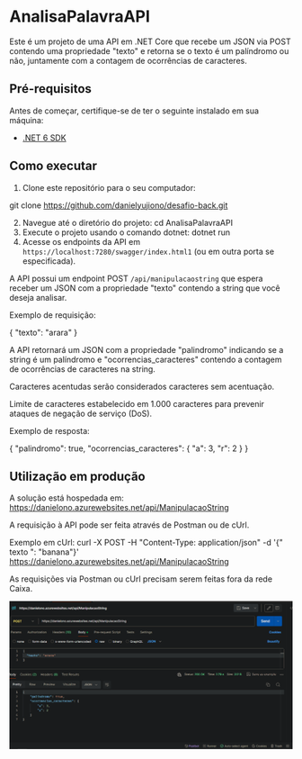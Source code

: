 # AnalisaPalavraAPI

Este é um projeto de uma API em .NET Core que recebe um JSON via POST contendo uma propriedade "texto" e retorna se o texto é um palíndromo ou não, juntamente com a contagem de ocorrências de caracteres.

## Pré-requisitos

Antes de começar, certifique-se de ter o seguinte instalado em sua máquina:

- [.NET 6 SDK](https://dotnet.microsoft.com/download/dotnet/6.0)

## Como executar

1. Clone este repositório para o seu computador:

git clone https://github.com/danielyujiono/desafio-back.git

2. Navegue até o diretório do projeto: cd AnalisaPalavraAPI
3. Execute o projeto usando o comando dotnet: dotnet run
4. Acesse os endpoints da API em `https://localhost:7280/swagger/index.html1` (ou em outra porta se especificada).

A API possui um endpoint POST `/api/manipulacaostring` que espera receber um JSON com a propriedade "texto" contendo a string que você deseja analisar.

Exemplo de requisição:

{
  "texto": "arara"
}

A API retornará um JSON com a propriedade "palindromo" indicando se a string é um palíndromo e "ocorrencias_caracteres" contendo a contagem de ocorrências de caracteres na string. 

Caracteres acentudas serão considerados caracteres sem acentuação.

Limite de caracteres estabelecido em 1.000 caracteres para prevenir ataques de negação de serviço (DoS).

Exemplo de resposta:

{
  "palindromo": true,
  "ocorrencias_caracteres": {
    "a": 3,
    "r": 2
  }
}

## Utilização em produção

A solução está hospedada em:
https://danielono.azurewebsites.net/api/ManipulacaoString 

A requisição à API pode ser feita através de Postman ou de cUrl.

Exemplo em cUrl:
curl -X POST -H "Content-Type: application/json" -d '{" texto ": "banana"}' https://danielono.azurewebsites.net/api/ManipulacaoString

As requisições via Postman ou cUrl precisam serem feitas fora da rede Caixa.

![alt text](https://github.com/danielyujiono/desafio-back/blob/main/CapturePostman.PNG)
